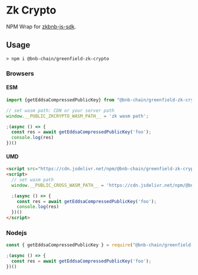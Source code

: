 # Zk Crypto

NPM Wrap for [zkbnb-js-sdk](https://github.com/bnb-chain/zkbnb-js-sdk).

## Usage

```
> npm i @bnb-chain/greenfield-zk-crypto
```

### Browsers

#### ESM

```js
import {getEddsaCompressedPublicKey} from "@bnb-chain/greenfield-zk-crypto"

// set wasm path: CDN or your server path
window.__PUBLIC_ZKCRYPTO_WASM_PATH__ = 'zk wasm path';

;(async () => {
  const res = await getEddsaCompressedPublicKey('foo');
  console.log(res)
})()
```

#### UMD

```html
<script src="https://cdn.jsdelivr.net/npm/@bnb-chain/greenfield-zk-crypto/dist/umd/index.js"></script>
<script>
  // set wasm path
  window.__PUBLIC_CROSS_WASM_PATH__ = 'https://cdn.jsdelivr.net/npm/@bnb-chain/greenfield-zk-crypto/dist/node/zk-crypto.wasm';

  ;(async () => {
    const res = await getEddsaCompressedPublicKey('foo');
    console.log(res)
  })()
</script>
```

### Nodejs

```js
const { getEddsaCompressedPublicKey } = require("@bnb-chain/greenfield-zk-crypto");

;(async () => {
  const res = await getEddsaCompressedPublicKey('foo');
})()
```
